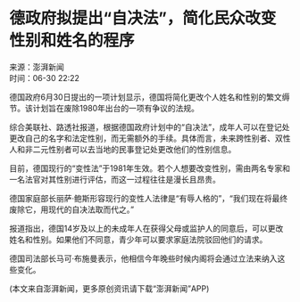 # 德政府拟提出“自决法”，简化民众改变性别和姓名的程序

来源：澎湃新闻  
时间：06-30 22:22  

德国政府6月30日提出的一项计划显示，德国将简化更改个人姓名和性别的繁文缛节。该计划旨在废除1980年出台的一项有争议的法规。

综合美联社、路透社报道，根据德国政府计划中的“自决法”，成年人可以在登记处更改自己的名字和法定性别，而无需额外的手续。具体而言，未来跨性别者、双性人和非二元性别者可以去当地的民事登记处更改他们的性别信息。

目前，德国现行的“变性法”于1981年生效。若个人想要改变性别，需由两名专家和一名法官对其性别进行评估，而这一过程往往是漫长且昂贵。

德国家庭部长丽萨·鲍斯形容现行的变性人法律是“有辱人格的”，“我们现在将最终废除它，用现代的自决法取而代之。”

报道指出，德国14岁及以上的未成年人在获得父母或监护人的同意后，可以更改姓名和性别。如果他们不同意，青少年可以要求家庭法院驳回他们的请求。

德国司法部长马可·布施曼表示，他相信今年晚些时候内阁将会通过立法来纳入这些变化。

(本文来自澎湃新闻，更多原创资讯请下载“澎湃新闻”APP)